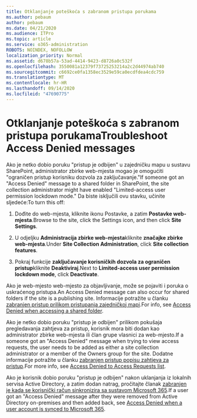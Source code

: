 ```yaml
---
title: Otklanjanje poteškoća s zabranom pristupa porukama
ms.author: pebaum
author: pebaum
ms.date: 04/21/2020
ms.audience: ITPro
ms.topic: article
ms.service: o365-administration
ROBOTS: NOINDEX, NOFOLLOW
localization_priority: Normal
ms.assetid: d678b57a-53ad-4414-9423-d8726a0c532f
ms.openlocfilehash: 3550081a12379f73725253214a2c2d44974ab740
ms.sourcegitcommit: c6692ce0fa1358ec3529e59ca0ecdfdea4cdc759
ms.translationtype: MT
ms.contentlocale: hr-HR
ms.lasthandoff: 09/14/2020
ms.locfileid: "47690775"
---
```

# <a name="troubleshoot-access-denied-messages"></a><span data-ttu-id="564d0-102">Otklanjanje poteškoća s zabranom pristupa porukama</span><span class="sxs-lookup"><span data-stu-id="564d0-102">Troubleshoot Access Denied messages</span></span>

<span data-ttu-id="564d0-103">Ako je netko dobio poruku "pristup je odbijen" u zajedničku mapu u sustavu SharePoint, administrator zbirke web-mjesta mogao je omogućiti "ograničen pristup korisniku dozvola za zaključavanje."</span><span class="sxs-lookup"><span data-stu-id="564d0-103">If someone got an "Access Denied" message to a shared folder in SharePoint, the site collection administrator might have enabled "Limited-access user permission lockdown mode."</span></span> <span data-ttu-id="564d0-104">Da biste isključili ovu stavku, učinite sljedeće:</span><span class="sxs-lookup"><span data-stu-id="564d0-104">To turn this off:</span></span> 
  
1. <span data-ttu-id="564d0-105">Dođite do web-mjesta, kliknite ikonu Postavke, a zatim **Postavke web-mjesta**.</span><span class="sxs-lookup"><span data-stu-id="564d0-105">Browse to the site, click the Settings icon, and then click **Site Settings**.</span></span>
    
2. <span data-ttu-id="564d0-106">U odjeljku **Administracija zbirke web-mjesta**kliknite **značajke zbirke web-mjesta**.</span><span class="sxs-lookup"><span data-stu-id="564d0-106">Under **Site Collection Administration**, click **Site collection features**.</span></span>
    
3. <span data-ttu-id="564d0-107">Pokraj funkcije **zaključavanje korisničkih dozvola za ograničen pristup**kliknite **Deaktiviraj**.</span><span class="sxs-lookup"><span data-stu-id="564d0-107">Next to **Limited-access user permission lockdown mode**, click **Deactivate**.</span></span>
    
<span data-ttu-id="564d0-108">Ako je web-mjesto web-mjesto za objavljivanje, može se pojaviti i poruka o uskraćenog pristupa.</span><span class="sxs-lookup"><span data-stu-id="564d0-108">An Access Denied message can also occur for shared folders if the site is a publishing site.</span></span> <span data-ttu-id="564d0-109">Informacije potražite u članku [zabranjen pristup prilikom pristupanja zajedničkoj mapi](https://go.microsoft.com/fwlink/?linkid=2004317).</span><span class="sxs-lookup"><span data-stu-id="564d0-109">For info, see [Access Denied when accessing a shared folder](https://go.microsoft.com/fwlink/?linkid=2004317).</span></span>
  
<span data-ttu-id="564d0-110">Ako je netko dobio poruku "pristup je odbijen" prilikom pokušaja pregledavanja zahtjeva za pristup, korisnik mora biti dodan kao administrator zbirke web-mjesta ili član grupe vlasnici za web-mjesto.</span><span class="sxs-lookup"><span data-stu-id="564d0-110">If a someone got an "Access Denied" message when trying to view access requests, the user needs to be added as either a site collection administrator or a member of the Owners group for the site.</span></span> <span data-ttu-id="564d0-111">Dodatne informacije potražite u članku [zabranjen pristup popisu zahtjeva za pristup](https://go.microsoft.com/fwlink/?linkid=2004220).</span><span class="sxs-lookup"><span data-stu-id="564d0-111">For more info, see [Access Denied to Access Requests list](https://go.microsoft.com/fwlink/?linkid=2004220).</span></span>
  
<span data-ttu-id="564d0-112">Ako je korisnik dobio poruku "pristup je odbijen" nakon uklanjanja iz lokalnih servisa Active Directory, a zatim dodan natrag, pročitajte članak [zabranjen je kada se korisnički račun sinkronizira sa sustavom Microsoft 365](https://go.microsoft.com/fwlink/?linkid=2004318).</span><span class="sxs-lookup"><span data-stu-id="564d0-112">If a user got an "Access Denied" message after they were removed from Active Directory on-premises and then added back, see [Access Denied when a user account is synced to Microsoft 365](https://go.microsoft.com/fwlink/?linkid=2004318).</span></span>
  

